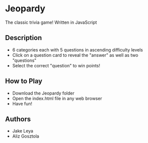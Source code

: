 Jeopardy
==
The classic trivia game!
Written in JavaScript

Description
--
- 6 categories each with 5 questions in ascending difficulty levels
- Click on a question card to reveal the "answer" as well as two "questions"
- Select the correct "question" to win points!

How to Play
--
- Download the Jeopardy folder
- Open the index.html file in any web browser
- Have fun!

Authors
--
- Jake Leya
- Aliz Gosztola

